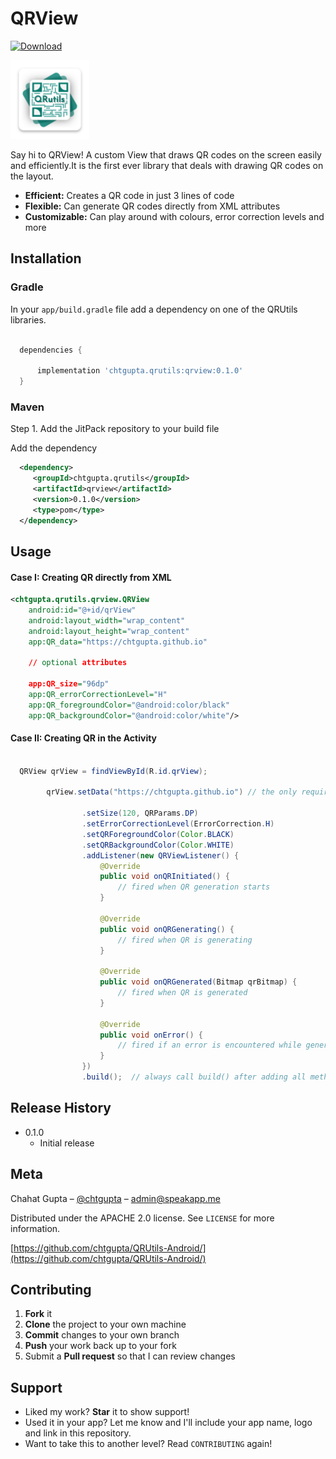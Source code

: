 # QRView

[ ![Download](https://api.bintray.com/packages/chtgupta/QRUtils/chtgupta.qrutils.qrview/images/download.svg) ](https://bintray.com/chtgupta/QRUtils/chtgupta.qrutils.qrview/_latestVersion)

<img src="../img/ic_logo.png" width="25%" height="25%" />

Say hi to QRView! A custom View that draws QR codes on the screen easily and efficiently.It  is the first ever library that deals with drawing QR codes on the layout.

* **Efficient:** Creates a QR code in just 3 lines of code
* **Flexible:** Can generate QR codes directly from XML attributes
* **Customizable:** Can play around with colours, error correction levels and more

## Installation

### Gradle

In your `app/build.gradle` file add a dependency on one of the QRUtils libraries.

```groovy

  dependencies {

      implementation 'chtgupta.qrutils:qrview:0.1.0'
  }

```

### Maven

Step 1. Add the JitPack repository to your build file

Add the dependency

```xml
  <dependency>
     <groupId>chtgupta.qrutils</groupId>
     <artifactId>qrview</artifactId>
     <version>0.1.0</version>
     <type>pom</type>
  </dependency>
```

## Usage

#### Case I: Creating QR directly from XML

```xml
<chtgupta.qrutils.qrview.QRView
    android:id="@+id/qrView"
    android:layout_width="wrap_content"
    android:layout_height="wrap_content"                        
    app:QR_data="https://chtgupta.github.io"
				
    // optional attributes
				
    app:QR_size="96dp"
    app:QR_errorCorrectionLevel="H"
    app:QR_foregroundColor="@android:color/black"
    app:QR_backgroundColor="@android:color/white"/>
```

#### Case II: Creating QR in the Activity

```java

  QRView qrView = findViewById(R.id.qrView);

        qrView.setData("https://chtgupta.github.io") // the only required method, rest all are optional
	
                .setSize(120, QRParams.DP)
                .setErrorCorrectionLevel(ErrorCorrection.H)
                .setQRForegroundColor(Color.BLACK)
                .setQRBackgroundColor(Color.WHITE)
                .addListener(new QRViewListener() {
                    @Override
                    public void onQRInitiated() {
                        // fired when QR generation starts
                    }

                    @Override
                    public void onQRGenerating() {
                        // fired when QR is generating
                    }

                    @Override
                    public void onQRGenerated(Bitmap qrBitmap) {
                        // fired when QR is generated
                    }

                    @Override
                    public void onError() {
                        // fired if an error is encountered while generating QR
                    }
                })
                .build();  // always call build() after adding all methods and listener
```

## Release History

* 0.1.0
	* Initial release

## Meta

Chahat Gupta – [@chtgupta](https://chtgupta.github.io) – admin@speakapp.me

Distributed under the APACHE 2.0 license. See ``LICENSE`` for more information.

[https://github.com/chtgupta/QRUtils-Android/](https://github.com/chtgupta/QRUtils-Android/)

## Contributing

1. **Fork** it
2. **Clone** the project to your own machine
3. **Commit** changes to your own branch
4. **Push** your work back up to your fork
5. Submit a **Pull request** so that I can review changes

## Support

* Liked my work? **Star** it to show support!
* Used it in your app? Let me know and I'll include your app name, logo and link in this repository.
* Want to take this to another level? Read ``CONTRIBUTING`` again!
